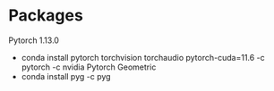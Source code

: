 # Packages
Pytorch 1.13.0 
- conda install pytorch torchvision torchaudio pytorch-cuda=11.6 -c pytorch -c nvidia
Pytorch Geometric 
- conda install pyg -c pyg